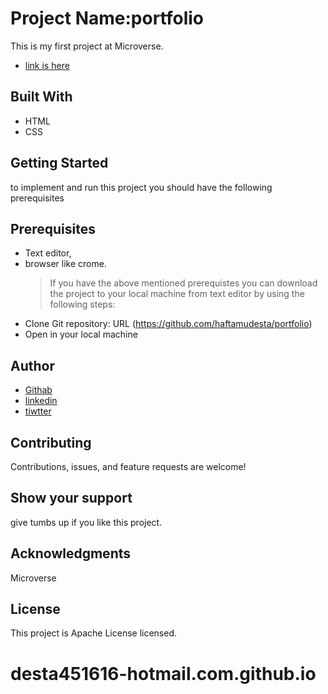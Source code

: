 # Project Name:portfolio

This is my first project at Microverse.

- [link is here](https://haftamudesta.github.io/desta451616-hotmail.com.github.io/portfolio.html)

## Built With

- HTML
- CSS

## Getting Started

to implement and run this project you should have the following prerequisites

## Prerequisites

- Text editor,
- browser like crome.
  > If you have the above mentioned prerequistes you can download the project to your local machine from text editor by using the following steps:
- Clone Git repository: URL (https://github.com/haftamudesta/portfolio)
- Open in your local machine

## Author

- [Githab](https://github.com/settings/profile)
- [linkedin](https://www.linkedin.com/in/haftamu-desta-795791a1/)
- [tiwtter](https://twitter.com/DestaHftamu?t=NQ4ovkdWbsfsjh62NFEXFg&s=09)

## Contributing

Contributions, issues, and feature requests are welcome!

## Show your support

give tumbs up if you like this project.

## Acknowledgments

Microverse

## License

This project is Apache License licensed.

# desta451616-hotmail.com.github.io
